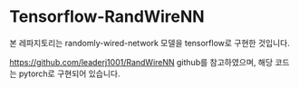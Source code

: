 # Tensorflow-RandWireNN

본 레파지토리는 randomly-wired-network 모델을 tensorflow로 구현한 것입니다. 

https://github.com/leaderj1001/RandWireNN github를 참고하였으며, 해당 코드는 pytorch로 구현되어 있습니다.

